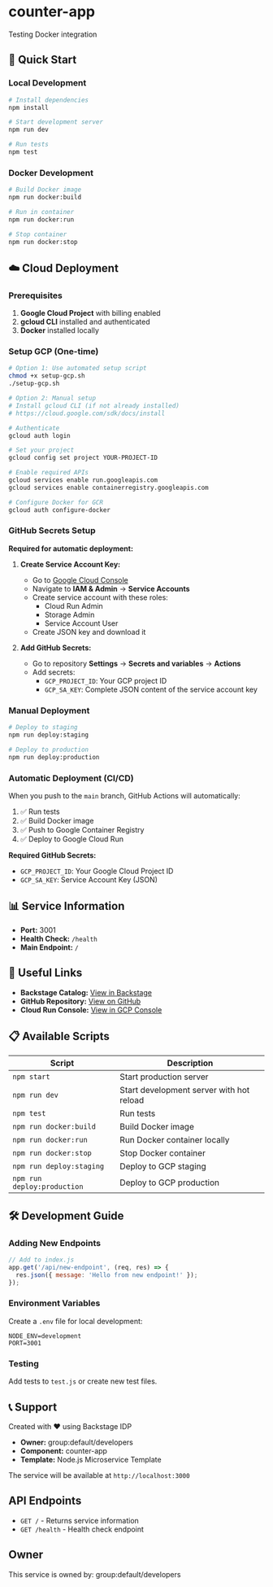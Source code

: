 # counter-app

Testing Docker integration

## 🚀 Quick Start

### Local Development
```bash
# Install dependencies
npm install

# Start development server
npm run dev

# Run tests
npm test
```

### Docker Development
```bash
# Build Docker image
npm run docker:build

# Run in container
npm run docker:run

# Stop container
npm run docker:stop
```

## ☁️ Cloud Deployment

### Prerequisites
1. **Google Cloud Project** with billing enabled
2. **gcloud CLI** installed and authenticated
3. **Docker** installed locally

### Setup GCP (One-time)
```bash
# Option 1: Use automated setup script
chmod +x setup-gcp.sh
./setup-gcp.sh

# Option 2: Manual setup
# Install gcloud CLI (if not already installed)
# https://cloud.google.com/sdk/docs/install

# Authenticate
gcloud auth login

# Set your project
gcloud config set project YOUR-PROJECT-ID

# Enable required APIs
gcloud services enable run.googleapis.com
gcloud services enable containerregistry.googleapis.com

# Configure Docker for GCR
gcloud auth configure-docker
```

### GitHub Secrets Setup
**Required for automatic deployment:**

1. **Create Service Account Key:**
   - Go to [Google Cloud Console](https://console.cloud.google.com)
   - Navigate to **IAM & Admin** → **Service Accounts**
   - Create service account with these roles:
     - Cloud Run Admin
     - Storage Admin  
     - Service Account User
   - Create JSON key and download it

2. **Add GitHub Secrets:**
   - Go to repository **Settings** → **Secrets and variables** → **Actions**
   - Add secrets:
     - `GCP_PROJECT_ID`: Your GCP project ID
     - `GCP_SA_KEY`: Complete JSON content of the service account key

### Manual Deployment
```bash
# Deploy to staging
npm run deploy:staging

# Deploy to production  
npm run deploy:production
```

### Automatic Deployment (CI/CD)
When you push to the `main` branch, GitHub Actions will automatically:

1. ✅ Run tests
2. ✅ Build Docker image
3. ✅ Push to Google Container Registry
4. ✅ Deploy to Google Cloud Run

**Required GitHub Secrets:**
- `GCP_PROJECT_ID`: Your Google Cloud Project ID
- `GCP_SA_KEY`: Service Account Key (JSON)

## 📊 Service Information

- **Port:** 3001
- **Health Check:** `/health`
- **Main Endpoint:** `/`

## 🔗 Useful Links

- **Backstage Catalog:** [View in Backstage](http://localhost:3000)
- **GitHub Repository:** [View on GitHub](https://github.com/group:default/developers/counter-app)
- **Cloud Run Console:** [View in GCP Console](https://console.cloud.google.com/run)

## 📋 Available Scripts

| Script | Description |
|--------|-------------|
| `npm start` | Start production server |
| `npm run dev` | Start development server with hot reload |
| `npm test` | Run tests |
| `npm run docker:build` | Build Docker image |
| `npm run docker:run` | Run Docker container locally |
| `npm run docker:stop` | Stop Docker container |
| `npm run deploy:staging` | Deploy to GCP staging |
| `npm run deploy:production` | Deploy to GCP production |

## 🛠️ Development Guide

### Adding New Endpoints
```javascript
// Add to index.js
app.get('/api/new-endpoint', (req, res) => {
  res.json({ message: 'Hello from new endpoint!' });
});
```

### Environment Variables
Create a `.env` file for local development:
```
NODE_ENV=development
PORT=3001
```

### Testing
Add tests to `test.js` or create new test files.

## 📞 Support

Created with ❤️ using Backstage IDP

- **Owner:** group:default/developers
- **Component:** counter-app
- **Template:** Node.js Microservice Template

The service will be available at `http://localhost:3000`

## API Endpoints

- `GET /` - Returns service information
- `GET /health` - Health check endpoint

## Owner

This service is owned by: group:default/developers
